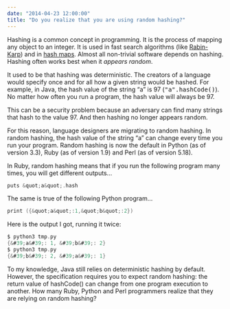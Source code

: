 ```yaml
---
date: "2014-04-23 12:00:00"
title: "Do you realize that you are using random hashing?"
---
```




Hashing is a common concept in programming. It is the process of mapping any object to an integer. It is used in fast search algorithms (like [Rabin-Karp](https://en.wikipedia.org/wiki/Rabin%E2%80%93Karp_algorithm#Hash_function_used)) and in [hash maps](https://en.wikipedia.org/wiki/Hash_map). Almost all non-trivial software depends on hashing. Hashing often works best when it <em>appears random</em>.

It used to be that hashing was deterministic. The creators of a language would specify once and for all how a given string would be hashed. For example, in Java, the hash value of the string &ldquo;a&rdquo; is 97 (<tt>"a".hashCode()</tt>). No matter how often you run a program, the hash value will always be 97.

This can be a security problem because an adversary can find many strings that hash to the value 97. And then hashing no longer appears random.

For this reason, language designers are migrating to random hashing. In random hashing, the hash value of the string &ldquo;a&rdquo; can change every time you run your program. Random hashing is now the default in Python (as of version 3.3), Ruby (as of version 1.9) and Perl (as of version 5.18).

In Ruby, random hashing means that if you run the following program many times, you will get different outputs&hellip;
```C
puts &quot;a&quot;.hash
```


The same is true of the following Python program&hellip;
```C
print ({&quot;a&quot;:1,&quot;b&quot;:2})
```


Here is the output I got, running it twice:
```C
$ python3 tmp.py
{&#39;a&#39;: 1, &#39;b&#39;: 2}
$ python3 tmp.py
{&#39;b&#39;: 2, &#39;a&#39;: 1}
```


To my knowledge, Java still relies on deterministic hashing by default. However, the specification requires you to expect random hashing: the return value of hashCode() can change from one program execution to another.
How many Ruby, Python and Perl programmers realize that they are relying on random hashing?

